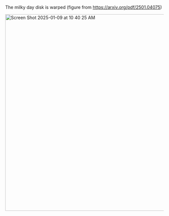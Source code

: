 The milky day disk is warped (figure from https://arxiv.org/pdf/2501.04075)

<img width="626" alt="Screen Shot 2025-01-09 at 10 40 25 AM" src="https://github.com/user-attachments/assets/ac426399-67de-4a26-9a30-95d57dafe1c8" />
